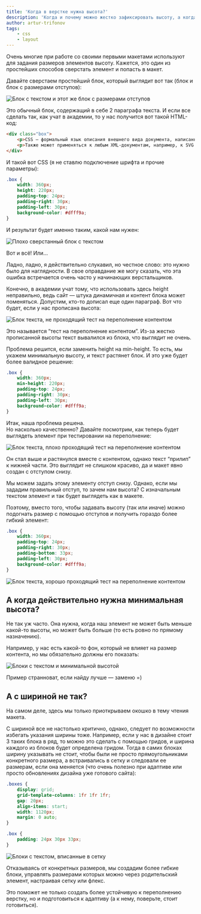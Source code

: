 ```yaml
---
title: 'Когда в верстке нужна высота?'
description: 'Когда и почему можно жестко зафиксировать высоту, а когда этого делать не стоит'
author: artur-trifonov
tags:
    - css
    - layout
---
```


Очень многие при работе со своими первыми макетами используют для задания размеров элементов высоту.
Кажется, это один из простейших способов сверстать элемент и попасть в макет.

Давайте сверстаем простейший блок, который выглядит вот так (блок и блок с размерами отступов):

![Блок с текстом и этот же блок с размерами отступов](img/1.png)

Это обычный блок, содержащий в себе 2 параграфа текста. И если все сделать так, как учат в академии, то у нас получится вот такой HTML-код:

```html
<div class="box">
    <p>CSS — формальный язык описания внешнего вида документа, написанного с использованием языка разметки.</p>
    <p>Также может применяться к любым XML-документам, например, к SVG или XUL.</p>
</div>
```

И такой вот CSS (я не ставлю подключение шрифта и прочие параметры):

```css
.box {
    width: 360px;
    height: 220px;
    padding-top: 24px;
    padding-right: 30px;
    padding-left: 30px;
    background-color: #dfff9a;
}
```

И результат будет именно таким, какой нам нужен:

![Плохо сверстанный блок с текстом](img/2.png)

Вот и всё! Или…

Ладно, ладно, я действительно слукавил, но честное слово: это нужно было для наглядности. В свое оправдание же могу сказать, что эта ошибка встречается очень часто у начинающих верстальщиков.

Конечно, в академии учат тому, что использовать здесь height неправильно, ведь сайт — штука динамичная и контент блока может поменяться. Допустим, кто-то дописал еще один параграф. Вот что будет, если у нас прописана высота:

![Блок текста, не проходящий тест на переполнение контентом](img/3.png)

Это называется “тест на переполнение контентом”. Из-за жестко прописанной высоты текст вывалился из блока, что выглядит не очень.

Проблема решится, если заменить height на min-height. То есть, мы укажем минимальную высоту, и текст растянет блок. И это уже будет более валидное решение:

```css
.box {
    width: 360px;
    min-height: 220px;
    padding-top: 24px;
    padding-right: 30px;
    padding-left: 30px;
    background-color: #dfff9a;
}
```

Итак, наша проблема решена.  
Но насколько качественно? Давайте посмотрим, как теперь будет выглядеть элемент при тестировании на переполнение:

![Блок текста, плохо проходящий тест на переполнение контентом](img/4.png)

Он стал выше и растянулся вместе с контентом, однако текст “прилип” к нижней части. Это выглядит не слишком красиво, да и макет явно создан с отступом снизу.

Мы можем задать этому элементу отступ снизу. Однако, если мы зададим правильный отступ, то зачем нам высота? С изначальным текстом элемент и так будет выглядеть как в макете.

Поэтому, вместо того, чтобы задавать высоту (так или иначе) можно подогнать размер с помощью отступов и получить гораздо более гибкий элемент:

```css
.box {
    width: 360px;
    padding-top: 24px;
    padding-right: 30px;
    padding-bottom: 33px;
    padding-left: 30px;
    background-color: #dfff9a;
}
```

![Блок текста, хорошо проходящий тест на переполнение контентом](img/5.png)

## А когда действительно нужна минимальная высота?

Не так уж часто. Она нужна, когда наш элемент не может быть меньше какой-то высоты, но может быть больше (то есть ровно по прямому назначению).

Например, у нас есть какой-то фон, который не влияет на размер контента, но мы обязательно должны его показать:

![Блоки с текстом и минимальной высотой](img/6.png)

Пример странноват, если найду лучше — заменю =)

## А с шириной не так?

На самом деле, здесь мы только приоткрываем окошко в тему чтения макета.

С шириной все не настолько критично, однако, следует по возможности избегать указания ширины тоже. Например, если у нас в дизайне стоит 3 таких блока в ряд, то можно это сделать с помощью гридов, и ширина каждого из блоков будет определена гридом. Тогда в самих блоках ширину указывать не стоит, чтобы были не просто прямоугольниками конкретного размера, а встраивались в сетку и следовали ее размерам, если она меняется (что очень полезно при адаптиве или просто обновлениях дизайна уже готового сайта):

```css
.boxes {
    display: grid;
    grid-template-columns: 1fr 1fr 1fr;
    gap: 20px;
    align-items: start;
    width: 1120px;
    margin: 0 auto;
}

.box {
    padding: 24px 30px 33px;
}
```

![Блоки с текстом, вписанные в сетку](img/7.png)

Отказываясь от конкретных размеров, мы создадим более гибкие блоки, управлять размерами которых можно через родительский элемент, настраивая сетку или флекс.

Это поможет не только создать более устойчивую к переполнению верстку, но и подготовиться к адаптиву (а к нему, поверьте, стоит готовиться).
